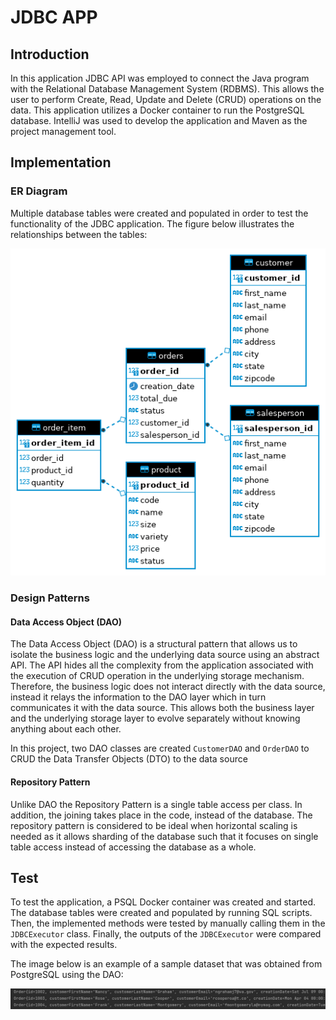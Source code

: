 # JDBC APP

## Introduction
In this application JDBC API was employed to connect the Java program with the Relational 
Database Management System (RDBMS). This allows the user to perform Create, Read, Update and Delete
(CRUD) operations on the data. This application utilizes a Docker container to run the PostgreSQL 
database. IntelliJ was used to develop the application and Maven as the project management tool.

## Implementation
### ER Diagram
Multiple database tables were created and populated in order to test the functionality of the JDBC
application. The figure below illustrates the relationships between the tables:

![ERD](assets/ERD.png)

### Design Patterns
#### Data Access Object (DAO)
The Data Access Object (DAO) is a structural pattern that allows us to isolate the business logic and the underlying data source using an abstract API. The API hides all the complexity from the application associated with the execution of CRUD operation in the underlying storage mechanism. Therefore, the business logic does not interact directly with the data source, instead
it relays the information to the DAO layer which in turn communicates it with the data source. This
allows both the business layer and the underlying storage layer to evolve separately without knowing anything about each other.

In this project, two DAO classes are created `CustomerDAO` and `OrderDAO` to CRUD the Data Transfer
Objects (DTO) to the data source

#### Repository Pattern
Unlike DAO the Repository Pattern is a single table access per class. In addition, the joining takes place in the code, instead of the database. The repository pattern is considered to be ideal
when horizontal scaling is needed as it allows sharding of the database such that it focuses
on single table access instead of accessing the database as a whole.

## Test
To test the application, a PSQL Docker container was created and started. The database tables were created and populated by running SQL scripts. Then, the implemented methods were tested
by manually calling them in the `JDBCExecutor` class. Finally, the outputs of the `JDBCExecutor`
were compared with the expected results.

The image below is an example of a sample dataset that was obtained from PostgreSQL using
the DAO:

![JDBC_output](assets/JDBC_output.JPG)
